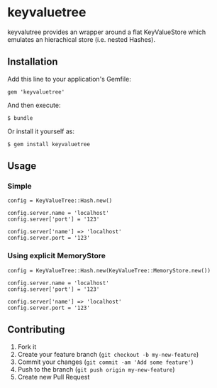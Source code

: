 # keyvaluetree

keyvalutree provides an wrapper around a flat KeyValueStore which emulates an hierachical store (i.e. nested Hashes).

## Installation

Add this line to your application's Gemfile:

    gem 'keyvaluetree'

And then execute:

    $ bundle

Or install it yourself as:

    $ gem install keyvaluetree

## Usage

### Simple

    config = KeyValueTree::Hash.new()

    config.server.name = 'localhost'
    config.server['port'] = '123'

    config.server['name'] => 'localhost'
    config.server.port = '123'

### Using explicit MemoryStore

    config = KeyValueTree::Hash.new(KeyValueTree::MemoryStore.new())

    config.server.name = 'localhost'
    config.server['port'] = '123'

    config.server['name'] => 'localhost'
    config.server.port = '123'

## Contributing

1. Fork it
2. Create your feature branch (`git checkout -b my-new-feature`)
3. Commit your changes (`git commit -am 'Add some feature'`)
4. Push to the branch (`git push origin my-new-feature`)
5. Create new Pull Request
